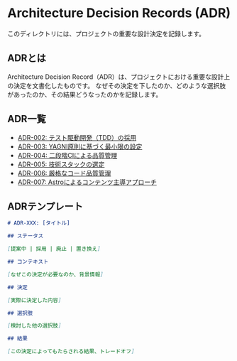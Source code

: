 # Architecture Decision Records (ADR)

このディレクトリには、プロジェクトの重要な設計決定を記録します。

## ADRとは

Architecture Decision Record（ADR）は、プロジェクトにおける重要な設計上の決定を文書化したものです。
なぜその決定を下したのか、どのような選択肢があったのか、その結果どうなったのかを記録します。

## ADR一覧

- [ADR-002: テスト駆動開発（TDD）の採用](./002-test-driven-development.md)
- [ADR-003: YAGNI原則に基づく最小限の設定](./003-yagni-principle.md)
- [ADR-004: 二段階CIによる品質管理](./004-two-stage-ci.md)
- [ADR-005: 技術スタックの選定](./005-technology-stack.md)
- [ADR-006: 厳格なコード品質管理](./006-strict-code-quality.md)
- [ADR-007: Astroによるコンテンツ主導アプローチ](./007-astro-content-driven-approach.md)

## ADRテンプレート

```markdown
# ADR-XXX: [タイトル]

## ステータス

[提案中 | 採用 | 廃止 | 置き換え]

## コンテキスト

[なぜこの決定が必要なのか、背景情報]

## 決定

[実際に決定した内容]

## 選択肢

[検討した他の選択肢]

## 結果

[この決定によってもたらされる結果、トレードオフ]
``` 